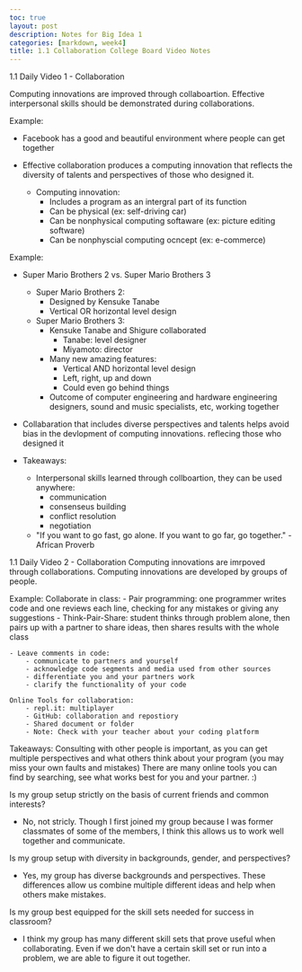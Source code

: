 ```yaml
---
toc: true
layout: post
description: Notes for Big Idea 1
categories: [markdown, week4]
title: 1.1 Collaboration College Board Video Notes
---
```

1.1 Daily Video 1 - Collaboration

Computing innovations are improved through collaboartion. Effective interpersonal skills should be demonstrated during collaborations.

Example:
- Facebook has a good and beautiful environment where people can get together

- Effective collaboration produces a computing innovation that reflects the diversity of talents and perspectives of those who designed it. 
    - Computing innovation:
        - Includes a program as an intergral part of its function
        - Can be physical (ex: self-driving car)
        - Can be nonphysical computing softaware (ex: picture editing software)
        - Can be nonphyscial computing ocncept (ex: e-commerce)

Example:
- Super Mario Brothers 2 vs. Super Mario Brothers 3 
    - Super Mario Brothers 2: 
        - Designed by Kensuke Tanabe
        - Vertical OR horizontal level design
    - Super Mario Brothers 3: 
        - Kensuke Tanabe and Shigure collaborated
            - Tanabe: level designer
            - Miyamoto: director
        - Many new amazing features:
            - Vertical AND horizontal level design
            - Left, right, up and down
            - Could even go behind things
        - Outcome of computer engineering and hardware engineering designers, sound and music specialists, etc, working together

- Collabaration that includes diverse perspectives and talents helps avoid bias in the devlopment of computing innovations. reflecing those who designed it

- Takeaways:
    - Interpersonal skills learned through collboartion, they can be used anywhere:
        - communication
        - consenseus building
        - conflict resolution
        - negotiation
    - "If you want to go fast, go alone. If you want to go far, go together." -African Proverb


1.1 Daily Video 2 - Collaboration
Computing innovations are imrpoved through collaborations. Computing innovations are developed by groups of people.

Example:
Collaborate in class: 
    - Pair programming: one programmer writes code and one reviews each line, checking for any mistakes or giving any suggestions
    - Think-Pair-Share: student thinks through problem alone, then pairs up with a partner to share ideas, then shares results with the whole class

    - Leave comments in code: 
        - communicate to partners and yourself
        - acknowledge code segments and media used from other sources
        - differentiate you and your partners work
        - clarify the functionality of your code

    Online Tools for collaboration:
        - repl.it: multiplayer
        - GitHub: collaboration and repostiory
        - Shared document or folder
        - Note: Check with your teacher about your coding platform

Takeaways:
Consulting with other people is important, as you can get multiple perspectives and what others think about your program (you may miss your own faults and mistakes)
There are many online tools you can find by searching, see what works best for you and your partner. :)

Is my group setup strictly on the basis of current friends and common interests?
- No, not stricly. Though I first joined my group because I was former classmates of some of the members, I think this allows us to work well together and communicate. 

Is my group setup with diversity in backgrounds, gender, and perspectives?
- Yes, my group has diverse backgrounds and perspectives. These differences allow us combine multiple different ideas and help when others make mistakes. 

Is my group best equipped for the skill sets needed for success in classroom?
- I think my group has many different skill sets that prove useful when collaborating. Even if we don't have a certain skill set or run into a problem, we are able to figure it out together. 